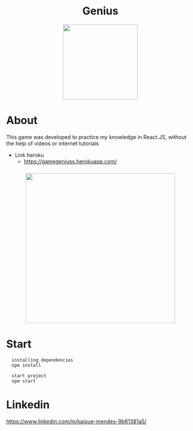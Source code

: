<h1 align="center"> Genius </h1>



<p align="center">
    <IMG height="200" src="https://macmagazine.com.br/wp-content/uploads/2010/09/24-genius_icon.png">
</p>


<h1> About </h1>
This game was developed to practice my knowledge
in React.JS, without the help of videos or internet tutorials

* Link heroku
    * https://gamegeniuss.herokuapp.com/
    
###
<p align="center">
    <img height="400" src="https://user-images.githubusercontent.com/69175890/185414099-614b7626-54c0-4eab-aeb4-1391b8d0f50b.png">
</p>
<h1>Start</h1>



```
  installing dependencies
  npm install
  
  start project
  npm start
``` 

<h1>Linkedin</h1>

https://www.linkedin.com/in/kaique-mendes-9b61381a5/
